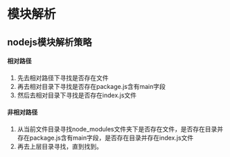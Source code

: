 # 模块解析

## nodejs模块解析策略

#### 相对路径

1. 先去相对路径下寻找是否存在文件
2. 再去相对目录下寻找是否存在package.js含有main字段
3. 然后去相对目录下寻找是否存在index.js文件

#### 非相对路径

1. 从当前文件目录寻找node_modules文件夹下是否存在文件，是否存在目录并存在package.js含有main字段，是否存在目录并存在index.js文件
2. 再去上层目录寻找，直到找到。